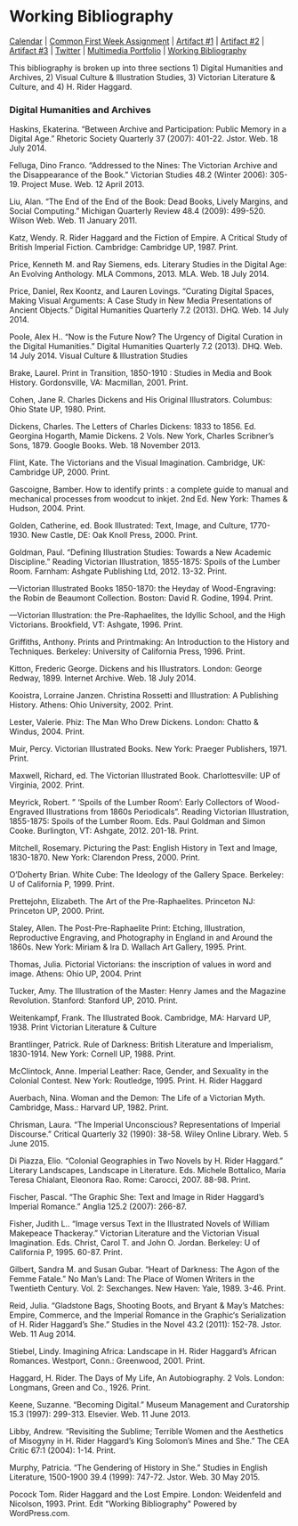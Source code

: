 <link rel="shortcut icon" href="https://kholterhoff.github.io/F17_ENG_1102/favicon.ico" type="image/x-icon">
<link rel="icon" href="https://kholterhoff.github.io/F17_ENG_1102/favicon.ico" type="image/x-icon">

<h1>Working Bibliography</h1>

<a href="https://kholterhoff.github.io/S18_ENG_1102/Victorian_Digital_Humanities">Calendar</a>  |  <a href="https://kholterhoff.github.io/S18_ENG_1102/Common_First_Week_Assignment">Common First Week Assignment</a> | <a href="https://kholterhoff.github.io/S18_ENG_1102/Artifact_1">Artifact #1</a> |  <a href="https://kholterhoff.github.io/S18_ENG_1102/Artifact_2">Artifact #2</a> |  <a href="https://kholterhoff.github.io/S18_ENG_1102/Artifact_3">Artifact #3</a> | <a href="https://kholterhoff.github.io/S18_ENG_1102/Twitter">Twitter</a> | <a href="https://kholterhoff.github.io/S18_ENG_1102/Multimedia_Portfolio">Multimedia Portfolio</a> | <a href="https://kholterhoff.github.io/S18_ENG_1102/Bibliography">Working Bibliography</a>

This bibliography is broken up into three sections 1) Digital Humanities and Archives, 2) Visual Culture & Illustration Studies,  3) Victorian Literature & Culture, and 4) H. Rider Haggard.

<h3>Digital Humanities and Archives</h3>

Haskins, Ekaterina. “Between Archive and Participation: Public Memory in a Digital Age.” Rhetoric Society Quarterly 37 (2007): 401-22. Jstor. Web. 18 July 2014.

Felluga, Dino Franco. “Addressed to the Nines: The Victorian Archive and the Disappearance of the Book.” Victorian Studies 48.2 (Winter 2006): 305-19. Project Muse. Web. 12 April 2013.

Liu, Alan. “The End of the End of the Book: Dead Books, Lively Margins, and Social Computing.” Michigan Quarterly Review 48.4 (2009): 499-520. Wilson Web. Web. 11 January 2011.

Katz, Wendy. R. Rider Haggard and the Fiction of Empire. A Critical Study of British Imperial Fiction. Cambridge: Cambridge UP, 1987. Print.

Price, Kenneth M. and Ray Siemens, eds. Literary Studies in the Digital Age: An Evolving Anthology. MLA Commons, 2013. MLA. Web. 18 July 2014.

Price, Daniel, Rex Koontz, and Lauren Lovings. “Curating Digital Spaces, Making Visual Arguments: A Case Study in New Media Presentations of Ancient Objects.” Digital Humanities Quarterly 7.2 (2013). DHQ. Web. 14 July 2014.

Poole, Alex H.. “Now is the Future Now? The Urgency of Digital Curation in the Digital Humanities.” Digital Humanities Quarterly 7.2 (2013). DHQ. Web. 14 July 2014.
Visual Culture & Illustration Studies

Brake, Laurel. Print in Transition, 1850-1910 : Studies in Media and Book History. Gordonsville, VA: Macmillan, 2001. Print.

Cohen, Jane R. Charles Dickens and His Original Illustrators. Columbus: Ohio State UP, 1980. Print.

Dickens, Charles. The Letters of Charles Dickens: 1833 to 1856. Ed. Georgina Hogarth, Mamie Dickens. 2 Vols. New York, Charles Scribner’s Sons, 1879. Google Books. Web. 18 November 2013.

Flint, Kate. The Victorians and the Visual Imagination. Cambridge, UK: Cambridge UP, 2000. Print.

Gascoigne, Bamber. How to identify prints : a complete guide to manual and mechanical processes from woodcut to inkjet. 2nd Ed. New York: Thames & Hudson, 2004. Print.

Golden, Catherine, ed. Book Illustrated: Text, Image, and Culture, 1770-1930. New Castle, DE: Oak Knoll Press, 2000. Print.

Goldman, Paul. “Defining Illustration Studies: Towards a New Academic Discipline.” Reading Victorian Illustration, 1855-1875: Spoils of the Lumber Room. Farnham: Ashgate Publishing Ltd, 2012. 13-32. Print.

—Victorian Illustrated Books 1850-1870: the Heyday of Wood-Engraving: the Robin de Beaumont Collection. Boston: David R. Godine, 1994. Print.

—Victorian Illustration: the Pre-Raphaelites, the Idyllic School, and the High Victorians. Brookfield, VT: Ashgate, 1996. Print.

Griffiths, Anthony. Prints and Printmaking: An Introduction to the History and Techniques. Berkeley: University of California Press, 1996. Print.

Kitton, Frederic George. Dickens and his Illustrators. London: George Redway, 1899. Internet Archive. Web. 18 July 2014.

Kooistra, Lorraine Janzen. Christina Rossetti and Illustration: A Publishing History. Athens: Ohio University, 2002. Print.

Lester, Valerie. Phiz: The Man Who Drew Dickens. London: Chatto & Windus, 2004. Print.

Muir, Percy. Victorian Illustrated Books. New York: Praeger Publishers, 1971. Print.

Maxwell, Richard, ed. The Victorian Illustrated Book. Charlottesville: UP of Virginia, 2002. Print.

Meyrick, Robert. ” ‘Spoils of the Lumber Room’: Early Collectors of Wood-Engraved Illustrations from 1860s Periodicals”. Reading Victorian Illustration, 1855-1875: Spoils of the Lumber Room. Eds. Paul Goldman and Simon Cooke. Burlington, VT: Ashgate, 2012. 201-18. Print.

Mitchell, Rosemary. Picturing the Past: English History in Text and Image, 1830-1870. New York: Clarendon Press, 2000. Print.

O’Doherty Brian. White Cube: The Ideology of the Gallery Space. Berkeley: U of California P, 1999. Print.

Prettejohn, Elizabeth. The Art of the Pre-Raphaelites. Princeton NJ: Princeton UP, 2000. Print.

Staley, Allen. The Post-Pre-Raphaelite Print: Etching, Illustration, Reproductive Engraving, and Photography in England in and Around the 1860s. New York: Miriam & Ira D. Wallach Art Gallery, 1995. Print.

Thomas, Julia. Pictorial Victorians: the inscription of values in word and image. Athens: Ohio UP, 2004. Print

Tucker, Amy. The Illustration of the Master: Henry James and the Magazine Revolution. Stanford: Stanford UP, 2010. Print.

Weitenkampf, Frank. The Illustrated Book. Cambridge, MA: Harvard UP, 1938. Print
Victorian Literature & Culture

Brantlinger, Patrick. Rule of Darkness: British Literature and Imperialism, 1830-1914. New York: Cornell UP, 1988. Print.

McClintock, Anne. Imperial Leather: Race, Gender, and Sexuality in the Colonial Contest. New York: Routledge, 1995. Print.
H. Rider Haggard

Auerbach, Nina. Woman and the Demon: The Life of a Victorian Myth. Cambridge, Mass.: Harvard UP, 1982. Print.

Chrisman, Laura. “The Imperial Unconscious? Representations of Imperial Discourse.” Critical Quarterly 32 (1990): 38-58. Wiley Online Library. Web. 5 June 2015.

Di Piazza, Elio. “Colonial Geographies in Two Novels by H. Rider Haggard.” Literary Landscapes, Landscape in Literature. Eds. Michele Bottalico, Maria Teresa Chialant, Eleonora Rao. Rome: Carocci, 2007. 88-98. Print.

Fischer, Pascal. “The Graphic She: Text and Image in Rider Haggard’s Imperial Romance.” Anglia 125.2 (2007): 266-87.

Fisher, Judith L.. “Image versus Text in the Illustrated Novels of William Makepeace Thackeray.” Victorian Literature and the Victorian Visual Imagination. Eds. Christ, Carol T. and John O. Jordan. Berkeley: U of California P, 1995. 60-87. Print.

Gilbert, Sandra M. and Susan Gubar. “Heart of Darkness: The Agon of the Femme Fatale.” No Man’s Land: The Place of Women Writers in the Twentieth Century. Vol. 2: Sexchanges. New Haven: Yale, 1989. 3-46. Print.

Reid, Julia. “Gladstone Bags, Shooting Boots, and Bryant & May’s Matches: Empire, Commerce, and the Imperial Romance in the Graphic‘s Serialization of H. Rider Haggard’s She.” Studies in the Novel 43.2 (2011): 152-78. Jstor. Web. 11 Aug 2014.

Stiebel, Lindy. Imagining Africa: Landscape in H. Rider Haggard’s African Romances. Westport, Conn.: Greenwood, 2001. Print.

Haggard, H. Rider. The Days of My Life, An Autobiography. 2 Vols. London: Longmans, Green and Co., 1926. Print.

Keene, Suzanne. “Becoming Digital.” Museum Management and Curatorship 15.3 (1997): 299-313. Elsevier. Web. 11 June 2013.

Libby, Andrew. “Revisiting the Sublime; Terrible Women and the Aesthetics of Misogyny in H. Rider Haggard’s King Solomon’s Mines and She.” The CEA Critic 67:1 (2004): 1-14. Print.

Murphy, Patricia. “The Gendering of History in She.” Studies in English Literature, 1500-1900 39.4 (1999): 747-72. Jstor. Web. 30 May 2015.

Pocock Tom. Rider Haggard and the Lost Empire. London: Weidenfeld and Nicolson, 1993. Print.
Edit "Working Bibliography"
Powered by WordPress.com.
